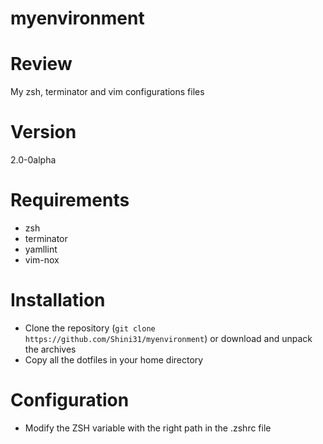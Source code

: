myenvironment
=============

# Review
My zsh, terminator and vim configurations files

# Version
2.0-0alpha

# Requirements
* zsh
* terminator
* yamllint
* vim-nox

# Installation
* Clone the repository (`git clone https://github.com/Shini31/myenvironment`) or download and unpack the archives
* Copy all the dotfiles in your home directory

# Configuration
* Modify the ZSH variable with the right path in the .zshrc file
